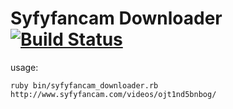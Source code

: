 # Syfyfancam Downloader [![Build Status](https://travis-ci.org/jbilbo/syfyfancam-downloader.svg?branch=master)](https://travis-ci.org/jbilbo/syfyfancam-downloader)

usage:

```shell
ruby bin/syfyfancam_downloader.rb http://www.syfyfancam.com/videos/ojt1nd5bnbog/
```
